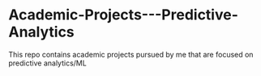 # Academic-Projects---Predictive-Analytics
This repo contains academic projects pursued by me that are focused on predictive analytics/ML
